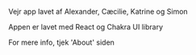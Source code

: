 Vejr app lavet af Alexander, Cæcilie, Katrine og Simon

Appen er lavet med React og Chakra UI library

For mere info, tjek 'About' siden
